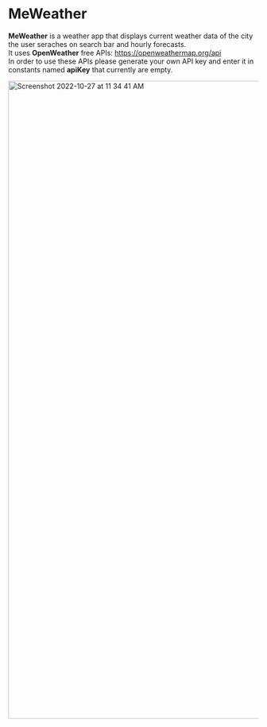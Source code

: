 # MeWeather

**MeWeather** is a weather app that displays current weather data of the city the user seraches on search bar and hourly forecasts.  
It uses **OpenWeather** free APIs: https://openweathermap.org/api  
In order to use these APIs please generate your own API key and enter it in constants named **apiKey** that currently are empty. 


<img width="1283" alt="Screenshot 2022-10-27 at 11 34 41 AM" src="https://user-images.githubusercontent.com/80169743/198249097-ff9eb6c5-55b8-4a13-9e5b-a70221f34298.png">

